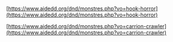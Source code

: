 [https://www.aidedd.org/dnd/monstres.php?vo=hook-horror](https://www.aidedd.org/dnd/monstres.php?vo=hook-horror)

[https://www.aidedd.org/dnd/monstres.php?vo=carrion-crawler](https://www.aidedd.org/dnd/monstres.php?vo=carrion-crawler)